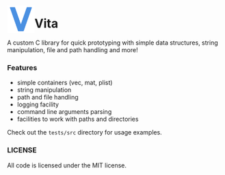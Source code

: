 <img src="imgs/icons8-v-100.png" width="64" height="64" align="left"></img>
# Vita

A custom C library for quick prototyping with simple data structures, string manipulation, file and path handling and more!

### Features
* simple containers (vec, mat, plist)
* string manipulation
* path and file handling
* logging facility
* command line arguments parsing
* facilities to work with paths and directories

Check out the `tests/src` directory for usage examples.

### LICENSE
All code is licensed under the MIT license.
